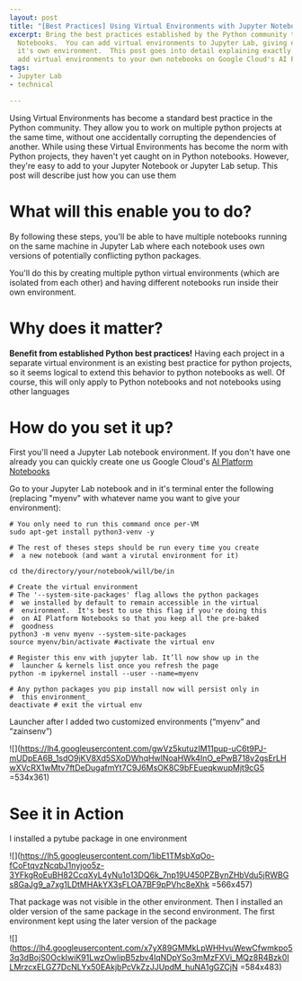 ```yaml
---
layout: post
title: "[Best Practices] Using Virtual Environments with Jupyter Notebooks"
excerpt: Bring the best practices established by the Python community to your Jupyter
  Notebooks.  You can add virtual environments to Jupyter Lab, giving each notebook
  it's own environment.  This post goes into detail explaining exactly how you can
  add virtual environments to your own notebooks on Google Cloud's AI Platform Notebooks
tags:
- Jupyter Lab
- technical

---
```

Using Virtual Environments has become a standard best practice in the Python community.  They allow you to work on multiple python projects at the same time, without one accidentally corrupting the dependencies of another.  While using these Virtual Environments has become the norm with Python projects, they haven't yet caught on in Python notebooks.  However, they're easy to add to your Jupyter Notebook or Jupyter Lab setup.  This post will describe just how you can use them

# What will this enable you to do?

By following these steps, you'll be able to have multiple notebooks running on the same machine in Jupyter Lab where each notebook uses own versions of potentially conflicting python packages.

You'll do this by creating multiple python virtual environments (which are isolated from each other) and having different notebooks run inside their own environment.

# Why does it matter?

**Benefit from established Python best practices!**  Having each project in a separate virtual environment is an existing best practice for python projects, so it seems logical to extend this behavior to python notebooks as well.   Of course, this will only apply to Python notebooks and not notebooks using other languages

# How do you set it up?

First you'll need a Jupyter Lab notebook environment.  If you don't have one already you can quickly create one us Google Cloud's [AI Platform Notebooks](https://cloud.google.com/ai-platform-notebooks/)

Go to your Jupyter Lab notebook and in it's terminal enter the following (replacing "myenv" with whatever name you want to give your environment):

    # You only need to run this command once per-VM
    sudo apt-get install python3-venv -y
    
    # The rest of theses steps should be run every time you create
    #  a new notebook (and want a virutal environment for it)
    
    cd the/directory/your/notebook/will/be/in
    
    # Create the virtual environment
    # The '--system-site-packages' flag allows the python packages 
    #  we installed by default to remain accessible in the virtual 
    #  environment.  It's best to use this flag if you're doing this
    #  on AI Platform Notebooks so that you keep all the pre-baked 
    #  goodness
    python3 -m venv myenv --system-site-packages
    source myenv/bin/activate #activate the virtual env
    
    # Register this env with jupyter lab. It’ll now show up in the
    #  launcher & kernels list once you refresh the page
    python -m ipykernel install --user --name=myenv
    
    # Any python packages you pip install now will persist only in
    #  this environment_
    deactivate # exit the virtual env

Launcher after I added two customized environments (“myenv” and “zainsenv”)

![](https://lh4.googleusercontent.com/gwVz5kutuzIM11pup-uC6t9PJ-mUDpEA6B_1sdO9jKV8Xd5SXoDWhqHwlNoaHWk4InO_ePwB718v2gsErLHwXVcRX1wMtv7ftDeDugafmYt7C9J6MsOK8C9bFEueqkwupMjt9cG5 =534x361)

# See it in Action

I installed a pytube package in one environment

![](https://lh5.googleusercontent.com/1ibE1TMsbXqOo-fCoFtqvzNcqbJ1nyjoo5z-3YFkgRoEuBH82CcqXyL4yNu1o13DQ6k_7np19U450PZBynZHbVdu5jRWBGs8GaJg9_a7xg1LDtMHAkYX3sFLOA7BF9pPVhc8eXhk =566x457)

That package was not visible in the other environment. Then I installed an older version of the same package in the second environment. The first environment kept using the later version of the package

![](https://lh4.googleusercontent.com/x7yX89GMMkLpWHHvuWewCfwmkpo53q3dBojS0OckIwiK91LwzOwlipB5zbv4lqNDpYSo3mMzFXVi_MQz8R4Bzk0ILMrzcxELGZ7DcNLYx50EAkjbPcVkZzJJUpdM_huNA1gGZCjN =584x483)